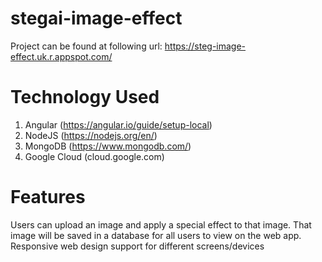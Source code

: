 # stegai-image-effect
Project can be found at following url: https://steg-image-effect.uk.r.appspot.com/

# Technology Used
1. Angular (https://angular.io/guide/setup-local)
2. NodeJS (https://nodejs.org/en/)
3. MongoDB (https://www.mongodb.com/)
4. Google Cloud (cloud.google.com)

# Features
Users can upload an image and apply a special effect to that image. That image will be saved in a database for all users to view on the web app.
Responsive web design support for different screens/devices

